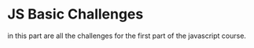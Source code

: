 # JS Basic Challenges

in this part are all the challenges for the first part of the javascript course.
